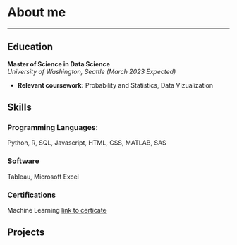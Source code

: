 # About me
* * *
## Education
**Master of Science in Data Science**  
_University of Washington, Seattle (March 2023 Expected)_
- **Relevant coursework:** Probability and Statistics, Data Vizualization

## Skills
### Programming Languages:
Python, R, SQL, Javascript, HTML, CSS, MATLAB, SAS
### Software
Tableau, Microsoft Excel
### Certifications
Machine Learning [link to certicate](https://www.coursera.org/account/accomplishments/certificate/L9FVQLE5ZVC7)

## Projects
